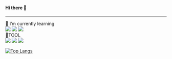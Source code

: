 #### Hi there 👋
---
🌱 I’m currently learning<br>
<img src="https://img.shields.io/badge/Java-A100FF?style=flat&logo=Java&logoColor=white"/>
<img src="https://img.shields.io/badge/JavaScript-F7DF1E?style=flat&logo=JavaScript&logoColor=white"/>
<img src="https://img.shields.io/badge/HTML5-E34F26?style=flat&logo=HTML5&logoColor=white"/>
<br>🔨TOOL<br>
<img src="https://img.shields.io/badge/Eclipse IDE-2C2255?style=flat&logo=Eclipse IDE&logoColor=white"/>
<img src="https://img.shields.io/badge/Visual Studio Code-007ACC?style=flat&logo=Visual Studio Code&logoColor=white"/>
<img src="https://img.shields.io/badge/Oracle-F80000?style=flat&logo=Oracle&logoColor=white"/>



[![Top Langs](https://github-readme-stats.vercel.app/api/top-langs/?username=potatoy1&layout=compact)](https://github.com/potatoy1/github-readme-stats)

